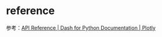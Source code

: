 # reference

参考：[API Reference | Dash for Python Documentation | Plotly](https://dash.plotly.com/reference)
